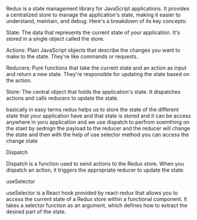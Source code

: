 Redux is a state management library for JavaScript applications. It provides a centralized store to manage the application's state, making it easier to understand, maintain, and debug. Here's a breakdown of its key concepts:

State: The data that represents the current state of your application. It's stored in a single object called the store.


Actions: Plain JavaScript objects that describe the changes you want to make to the state. They're like commands or requests.


Reducers: Pure functions that take the current state and an action as input and return a new state. They're responsible for updating the state based on the action.


Store: The central object that holds the application's state. It dispatches actions and calls reducers to update the state.

basically in easy terms redux helps us to  store the state of the different state that your application have and that state is stored and it can be access anywhere in yoru application
and we use dispatch to perfrom soemthing on the staet by sednign the payload to the reducer and the reducer will change the state and then with the help of use selector method you can 
access the change state 


Dispatch

Dispatch is a function used to send actions to the Redux store. When you dispatch an action, it triggers the appropriate reducer to update the state.


useSelector

useSelector is a React hook provided by react-redux that allows you to access the current state of a Redux store within a functional component. It takes a selector function as an argument, which defines how to extract the desired part of the state.
